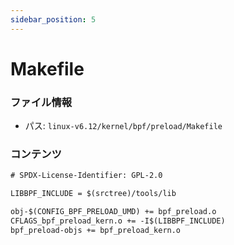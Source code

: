 ```yaml
---
sidebar_position: 5
---
```

# Makefile

### ファイル情報

- パス: `linux-v6.12/kernel/bpf/preload/Makefile`

### コンテンツ

```txt
# SPDX-License-Identifier: GPL-2.0

LIBBPF_INCLUDE = $(srctree)/tools/lib

obj-$(CONFIG_BPF_PRELOAD_UMD) += bpf_preload.o
CFLAGS_bpf_preload_kern.o += -I$(LIBBPF_INCLUDE)
bpf_preload-objs += bpf_preload_kern.o

```
